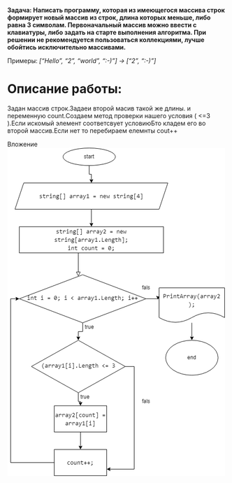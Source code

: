 **Задача: Написать программу, которая из имеющегося массива строк формирует новый массив из строк, длина которых меньше, либо равна 3 символам. Первоначальный массив можно ввести с клавиатуры, либо задать на старте выполнения алгоритма. При решении не рекомендуется пользоваться коллекциями, лучше обойтись исключительно массивами.**

Примеры:
*[“Hello”, “2”, “world”, “:-)”] → [“2”, “:-)”]*

# Описание работы:
Задан массив строк.Задаеи второй масив такой же длины. и переменную count.Создаем метод проверки нашего условия ( <=3 ).Если искомый элемент соответсвует условиюБто кладем его во второй массив.Если нет то перебираем елемнты cout++ 

Вложение![Alt text](%D0%91%D0%BB%D0%BE%D0%BA-%D1%81%D1%85%D0%B5%D0%BC%D0%B0%20%D0%B7%D0%B0%D0%B4%D0%B0%D1%87%D0%B8.png)